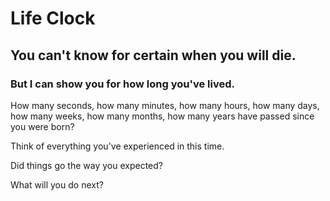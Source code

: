# Life Clock

## You can't know for certain when you will die. 

### But I can show you for how long you've lived. 

How many seconds, how many minutes, how many hours, how many days, how many weeks, how many months, how many years have passed since you were born? 

Think of everything you've experienced in this time. 

Did things go the way you expected?

What will you do next?
